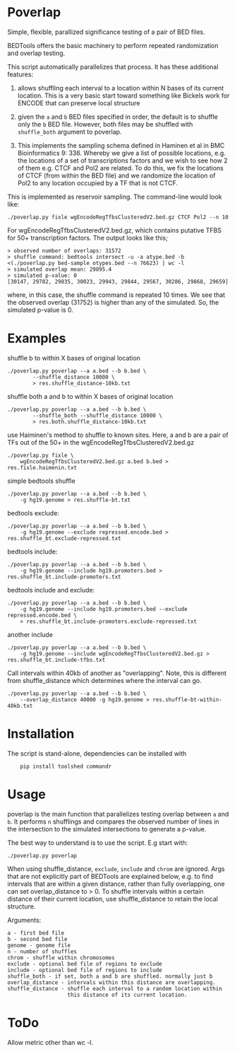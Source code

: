 Poverlap
========
Simple, flexible, parallized significance testing of a pair of BED files.

BEDTools offers the basic machinery to perform repeated randomization and
overlap testing. 

This script automatically parallelizes that process. It has these additional
features:

 1) allows shuffling each interval to a location within N bases of its current
    location. This is a very basic start toward something like Bickels work for
    ENCODE that can preserve local structure

 2) given the `a` and `b` BED files specified in order, the default is to
    shuffle only the `b` BED file. However, both files may be shuffled with
    `shuffle_both` argument to poverlap.

 3) This implements the sampling schema defined in Haminen et al in BMC
    Bioinformatics 9: 336. Whereby we give a list of possible locations,
    e.g. the locations of a set of transcriptions factors and we wish to
    see how 2 of them e.g. CTCF and Pol2 are related. To do this, we fix
    the locations of CTCF (from within the BED file) and we randomize the
    location of Pol2 to any location occupied by a TF that is not CTCF.


This is implemented as reservoir sampling. The command-line would look
like:
        
    ./poverlap.py fixle wgEncodeRegTfbsClusteredV2.bed.gz CTCF Pol2 --n 10

For wgEncodeRegTfbsClusteredV2.bed.gz, which contains putative TFBS for
50+ transcription factors. The output looks like this;

    > observed number of overlaps: 31572
    > shuffle command: bedtools intersect -u -a atype.bed -b <(./poverlap.py bed-sample otypes.bed --n 76623) | wc -l
    > simulated overlap mean: 29895.4
    > simulated p-value: 0
    [30147, 29782, 29835, 30023, 29943, 29844, 29567, 30286, 29868, 29659]

where, in this case, the shuffle command is repeated 10 times. We see that the
observed overlap (31752) is higher than any of the simulated. So, the simulated
p-value is 0.

Examples
========
    
shuffle b to within X bases of original location

    ./poverlap.py poverlap --a a.bed --b b.bed \
            --shuffle_distance 10000 \
            > res.shuffle_distance-10kb.txt

shuffle both a and b to within X bases of original location

    ./poverlap.py poverlap --a a.bed --b b.bed \
            --shuffle_both --shuffle_distance 10000 \
            > res.both.shuffle_distance-10kb.txt

use Haiminen's method to shuffle to known sites. Here, a and b are a pair of TFs out of the
50+ in the wgEncodeRegTfbsClusteredV2.bed.gz

    ./poverlap.py fixle \
        wgEncodeRegTfbsClusteredV2.bed.gz a.bed b.bed > res.fixle.haimenin.txt

simple bedtools shuffle

    ./poverlap.py poverlap --a a.bed --b b.bed \
        -g hg19.genome > res.shuffle-bt.txt

bedtools exclude:

    ./poverlap.py poverlap --a a.bed --b b.bed \
        -g hg19.genome --exclude repressed.encode.bed > res.shuffle_bt.exclude-repressed.txt

bedtools include:

    ./poverlap.py poverlap --a a.bed --b b.bed \
        -g hg19.genome --include hg19.promoters.bed > res.shuffle_bt.include-promoters.txt

bedtools include and exclude:

    ./poverlap.py poverlap --a a.bed --b b.bed \
        -g hg19.genome --include hg19.promoters.bed --exclude repressed.encode.bed \
        > res.shuffle_bt.include-promoters.exclude-repressed.txt

another include

    ./poverlap.py poverlap --a a.bed --b b.bed \
        -g hg19.genome --include wgEncodeRegTfbsClusteredV2.bed.gz > res.shuffle_bt.include-tfbs.txt


Call intervals within 40kb of another as "overlapping". Note, this is different
from shuffle\_distance which determines where the interval can go.

    ./poverlap.py poverlap --a a.bed --b b.bed \
        --overlap_distance 40000 -g hg19.genome > res.shuffle-bt-within-40kb.txt

Installation
============

The script is stand-alone, dependencies can be installed with

```Shell
    pip install toolshed commandr
```

Usage
=====

poverlap is the main function that parallelizes testing overlap between `a`
and `b`. It performs `n` shufflings and compares the observed number of
lines in the intersection to the simulated intersections to generate a
p-value.

The best way to understand is to use the script. E.g start with:

    ./poverlap.py poverlap

When using shuffle_distance, `exclude`, `include` and `chrom` are ignored.
Args that are not explicitly part of BEDTools are explained below, e.g. to
find intervals that are within a given distance, rather than fully
overlapping, one can set overlap_distance to > 0.
To shuffle intervals within a certain distance of their current location,
use shuffle_distance to retain the local structure.

Arguments:

    a - first bed file
    b - second bed file
    genome - genome file
    n - number of shuffles
    chrom - shuffle within chromosomes
    exclude - optional bed file of regions to exclude
    include - optional bed file of regions to include
    shuffle_both - if set, both a and b are shuffled. normally just b
    overlap_distance - intervals within this distance are overlapping.
    shuffle_distance - shuffle each interval to a random location within
                       this distance of its current location.

ToDo
====

Allow metric other than wc -l.

